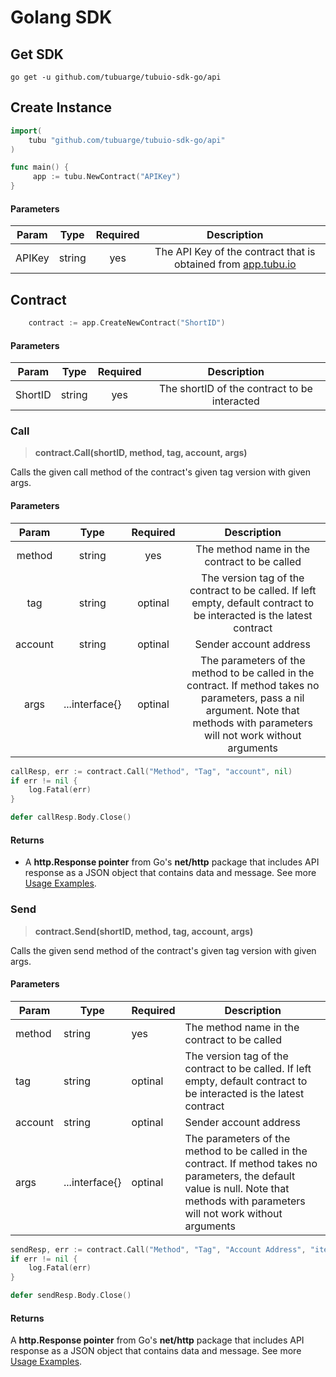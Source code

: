 # Golang SDK

## Get SDK
`go get -u github.com/tubuarge/tubuio-sdk-go/api` <br />


## Create Instance
```go
import(
    tubu "github.com/tubuarge/tubuio-sdk-go/api"
)

func main() {
     app := tubu.NewContract("APIKey")
}
```
#### Parameters
|Param|Type|Required|Description|
|:---:|:---:|:---:|:---:|
| APIKey | string |yes|The API Key of the contract that is obtained from [app.tubu.io](https://app.tubu.io) |

## Contract
```go
    contract := app.CreateNewContract("ShortID")
```

#### Parameters
|Param|Type|Required|Description|
|:---:|:---:|:---:|:---:|
| ShortID | string| yes| The shortID of the contract to be interacted |

### Call

> **contract.Call(shortID, method, tag, account, args)**

Calls the given call method of the contract's given tag version with given args.

#### Parameters

|Param|Type|Required|Description|
|:---:|:---:|:---:|:---:|
|method | string |yes| The method name in the contract to be called |
|tag | string | optinal| The version tag of the contract to be called. If left empty, default contract to be interacted is the latest contract|
|account | string |optinal| Sender account address|
|args | ...interface{} | optinal | The parameters of the method to be called in the contract. If method takes no parameters, pass a nil argument. Note that methods with parameters will not work without arguments|

```go
callResp, err := contract.Call("Method", "Tag", "account", nil)
if err != nil {
    log.Fatal(err)
}

defer callResp.Body.Close()
```

#### Returns
- A **http.Response pointer** from Go's **net/http** package that includes API response as a JSON object that contains data and message. See more [Usage Examples](https://github.com/tubuarge/tubuio-sdk-go/tree/main/examples).

### Send

> **contract.Send(shortID, method, tag, account, args)**

Calls the given send method of the contract's given tag version with given args.

#### Parameters
|Param|Type| Required |Description|
|---|---|---|---|
|method | string | yes| The method name in the contract to be called |
|tag | string | optinal |The version tag of the contract to be called. If left empty, default contract to be interacted is the latest contract|
|account | string | optinal| Sender account address|
|args | ...interface{} | optinal| The parameters of the method to be called in the contract. If method takes no parameters, the default value is null. Note that methods with parameters will not work without arguments|

```go
sendResp, err := contract.Call("Method", "Tag", "Account Address", "item", 123, true)
if err != nil {
    log.Fatal(err)
}

defer sendResp.Body.Close()
```

#### Returns
A **http.Response pointer** from Go's **net/http** package that includes API response as a JSON object that contains data and message. See more [Usage Examples](https://github.com/tubuarge/tubuio-sdk-go/tree/main/examples).
